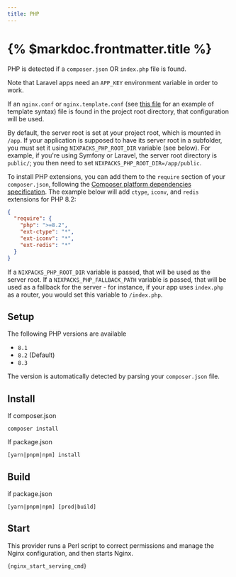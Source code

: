 ```yaml
---
title: PHP
---
```


# {% $markdoc.frontmatter.title %}

PHP is detected if a `composer.json` OR `index.php` file is found.

Note that Laravel apps need an `APP_KEY` environment variable in order to work.

If an `nginx.conf` or `nginx.template.conf` (see [this file](https://github.com/railwayapp/nixpacks/blob/main/src/providers/php/nginx.template.conf) for an example of template syntax) file is found in the project root directory, that configuration will be used.

By default, the server root is set at your project root, which is mounted in `/app`. If your application is supposed to have its server root in a subfolder, you must set it using `NIXPACKS_PHP_ROOT_DIR` variable (see below). For example, if you're using Symfony or Laravel, the server root directory is `public/`; you then need to set `NIXPACKS_PHP_ROOT_DIR=/app/public`.

To install PHP extensions, you can add them to the `require` section of your `composer.json`, following the [Composer platform dependencies specification](https://getcomposer.org/doc/articles/composer-platform-dependencies.md#different-types-of-platform-packages). The example below will add `ctype`, `iconv`, and `redis` extensions for PHP 8.2:

```json
{
  "require": {
    "php": ">=8.2",
    "ext-ctype": "*",
    "ext-iconv": "*",
    "ext-redis": "*"
  }
}
```

If a `NIXPACKS_PHP_ROOT_DIR` variable is passed, that will be used as the server root.
If a `NIXPACKS_PHP_FALLBACK_PATH` variable is passed, that will be used as a fallback for the server - for instance, if your app uses `index.php` as a router, you would set this variable to `/index.php`.

## Setup

The following PHP versions are available

- `8.1`
- `8.2` (Default)
- `8.3`

The version is automatically detected by parsing your `composer.json` file.

## Install

If composer.json

```
composer install
```

If package.json

```
[yarn|pnpm|npm] install
```

## Build

if package.json

```
[yarn|pnpm|npm] [prod|build]
```

## Start

This provider runs a Perl script to correct permissions and manage the Nginx configuration, and then starts Nginx.

```
{nginx_start_serving_cmd}
```
